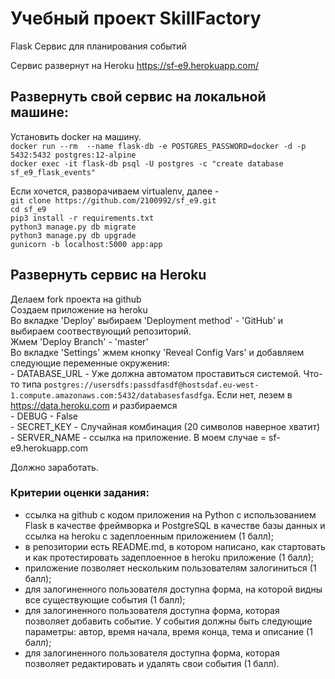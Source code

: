 # Учебный проект SkillFactory

Flask
Cервис для планирования событий

Сервис развернут на Heroku
https://sf-e9.herokuapp.com/

## Развернуть свой сервис на локальной машине:  
Установить docker на машину.  
`docker run --rm  --name flask-db -e POSTGRES_PASSWORD=docker -d -p 5432:5432 postgres:12-alpine`  
`docker exec -it flask-db psql -U postgres -c "create database sf_e9_flask_events"`  

Если хочется, разворачиваем virtualenv, далее -  
`git clone https://github.com/2100992/sf_e9.git`  
`cd sf_e9`  
`pip3 install -r requirements.txt`  
`python3 manage.py db migrate`  
`python3 manage.py db upgrade`  
`gunicorn -b localhost:5000 app:app`  

## Развернуть сервис на Heroku
Делаем fork проекта на github  
Создаем приложение на heroku  
Во вкладке 'Deploy' выбираем 'Deployment method' - 'GitHub' и выбираем соотвествующий репозиторий.  
Жмем 'Deploy Branch' - 'master'  
Во вкладке 'Settings' жмем кнопку 'Reveal Config Vars' и добавляем следующие переменные окружения:  
    - DATABASE_URL - Уже должна автоматом проставиться системой. Что-то типа `postgres://usersdfs:passdfasdf@hostsdaf.eu-west-1.compute.amazonaws.com:5432/databasesfasdfga`. Если нет, лезем в https://data.heroku.com и разбираемся  
    - DEBUG - False  
    - SECRET_KEY - Случайная комбинация (20 символов наверное хватит)  
    - SERVER_NAME - ссылка на приложение. В моем случае = sf-e9.herokuapp.com  

Должно заработать.  


### Критерии оценки задания:

- ссылка на github с кодом приложения на Python с использованием Flask в качестве фреймворка и PostgreSQL в качестве базы данных и ссылка на heroku с задеплоенным приложением (1 балл);
- в репозитории есть README.md, в котором написано, как стартовать и как протестировать задеплоенное в heroku приложение (1 балл);
- приложение позволяет нескольким пользователям залогиниться (1 балл);
- для залогиненного пользователя доступна форма, на которой видны все существующие события (1 балл);
- для залогиненного пользователя доступна форма, которая позволяет добавить событие. У события должны быть следующие параметры: автор, время начала, время конца, тема и описание (1 балл);
- для залогиненного пользователя доступна форма, которая позволяет редактировать и удалять свои события (1 балл).

